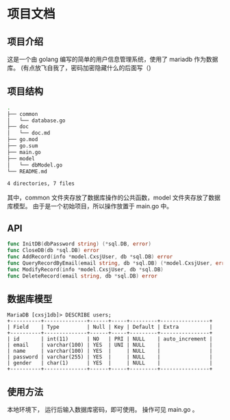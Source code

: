 # 项目文档

## 项目介绍
这是一个由 golang 编写的简单的用户信息管理系统，使用了 mariadb 作为数据库。
(有点放飞自我了，密码加密隐藏什么的后面写（)

## 项目结构
```bash
.
├── common
│   └── database.go
├── doc
│   └── doc.md
├── go.mod
├── go.sum
├── main.go
├── model
│   └── dbModel.go
└── README.md

4 directories, 7 files
````

其中，common 文件夹存放了数据库操作的公共函数，model 文件夹存放了数据库模型。
由于是一个初始项目，所以操作放置于 main.go 中。

## API

```go
func InitDB(dbPassword string) (*sql.DB, error)
func CloseDB(db *sql.DB) error
func AddRecord(info *model.CxsjUser, db *sql.DB) error
func QueryRecordByEmail(email string, db *sql.DB) (*model.CxsjUser, error)
func ModifyRecord(info *model.CxsjUser, db *sql.DB)
func DeleteRecord(email string, db *sql.DB) error
```

## 数据库模型

```mysql
MariaDB [cxsj1db]> DESCRIBE users;
+----------+--------------+------+-----+---------+----------------+
| Field    | Type         | Null | Key | Default | Extra          |
+----------+--------------+------+-----+---------+----------------+
| id       | int(11)      | NO   | PRI | NULL    | auto_increment |
| email    | varchar(100) | YES  | UNI | NULL    |                |
| name     | varchar(100) | YES  |     | NULL    |                |
| password | varchar(255) | YES  |     | NULL    |                |
| gender   | char(1)      | YES  |     | NULL    |                |
+----------+--------------+------+-----+---------+----------------+

```

## 使用方法

本地环境下， 运行后输入数据库密码，即可使用。
操作可见 main.go 。